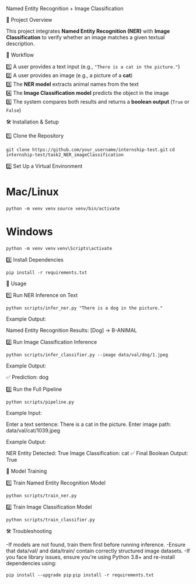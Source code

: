 Named Entity Recognition + Image Classification

📌 Project Overview

This project integrates **Named Entity Recognition (NER)** with **Image Classification** to verify whether an image matches a given textual description.

🔹 Workflow

1️⃣ A user provides a text input (e.g., `"There is a cat in the picture."`)  
2️⃣ A user provides an image (e.g., a picture of a **cat**)  
3️⃣ The **NER model** extracts animal names from the text  
4️⃣ The **Image Classification model** predicts the object in the image  
5️⃣ The system compares both results and returns a **boolean output** (`True` or `False`)

🛠️ Installation & Setup

1️⃣ Clone the Repository

`git clone https://github.com/your_username/internship-test.git`
`cd internship-test/task2_NER_imageClassification`

2️⃣ Set Up a Virtual Environment

# Mac/Linux

`python -m venv venv`
`source venv/bin/activate`

# Windows

`python -m venv venv`
`venv\Scripts\activate`

3️⃣ Install Dependencies

`pip install -r requirements.txt`

🚀 Usage

1️⃣ Run NER Inference on Text

`python scripts/infer_ner.py "There is a dog in the picture."`

Example Output:

Named Entity Recognition Results:
[Dog] -> B-ANIMAL

2️⃣ Run Image Classification Inference

`python scripts/infer_classifier.py --image data/val/dog/1.jpeg`

Example Output:

✅ Prediction: dog

3️⃣ Run the Full Pipeline

`python scripts/pipeline.py`

Example Input:

Enter a text sentence: There is a cat in the picture.
Enter image path: data/val/cat/1039.jpeg

Example Output:

NER Entity Detected: True
Image Classification: cat
✅ Final Boolean Output: True

📌 Model Training

1️⃣ Train Named Entity Recognition Model

`python scripts/train_ner.py`

2️⃣ Train Image Classification Model

`python scripts/train_classifier.py`

🛠️ Troubleshooting

-If models are not found, train them first before running inference.
-Ensure that data/val/ and data/train/ contain correctly structured image datasets.
-If you face library issues, ensure you're using Python 3.8+ and re-install dependencies using:

`pip install --upgrade pip`
`pip install -r requirements.txt`
